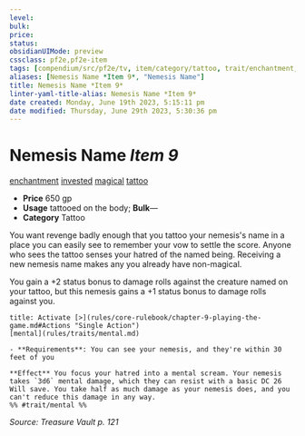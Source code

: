 ```yaml
---
level:
bulk:
price:
status:
obsidianUIMode: preview
cssclass: pf2e,pf2e-item
tags: [compendium/src/pf2e/tv, item/category/tattoo, trait/enchantment, trait/invested, trait/magical, trait/tattoo]
aliases: [Nemesis Name *Item 9*, "Nemesis Name"]
title: Nemesis Name *Item 9*
linter-yaml-title-alias: Nemesis Name *Item 9*
date created: Monday, June 19th 2023, 5:15:11 pm
date modified: Thursday, June 29th 2023, 5:30:36 pm
---
```


# Nemesis Name *Item 9*

[enchantment](rules/traits/enchantment.md) [invested](rules/traits/invested.md) [magical](rules/traits/magical.md) [tattoo](rules/traits/tattoo-lowg.md)  

- **Price** 650 gp
- **Usage** tattooed on the body; **Bulk**—
- **Category** Tattoo

You want revenge badly enough that you tattoo your nemesis's name in a place you can easily see to remember your vow to settle the score. Anyone who sees the tattoo senses your hatred of the named being. Receiving a new nemesis name makes any you already have non-magical.

You gain a +2 status bonus to damage rolls against the creature named on your tattoo, but this nemesis gains a +1 status bonus to damage rolls against you.

```ad-embed-ability
title: Activate [>](rules/core-rulebook/chapter-9-playing-the-game.md#Actions "Single Action")
[mental](rules/traits/mental.md)  

- **Requirements**: You can see your nemesis, and they're within 30 feet of you

**Effect** You focus your hatred into a mental scream. Your nemesis takes `3d6` mental damage, which they can resist with a basic DC 26 Will save. You take half as much damage as your nemesis does, and you can't reduce this damage in any way.  
%% #trait/mental %%
```

*Source: Treasure Vault p. 121*
